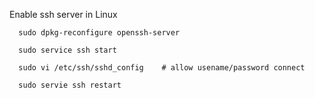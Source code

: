


Enable ssh server in Linux
```
  sudo dpkg-reconfigure openssh-server

  sudo service ssh start

  sudo vi /etc/ssh/sshd_config    # allow usename/password connect

  sudo servie ssh restart
```